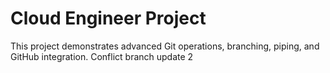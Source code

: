 # Cloud Engineer Project
This project demonstrates advanced Git operations, branching, piping, and GitHub integration.
Conflict branch update 2
